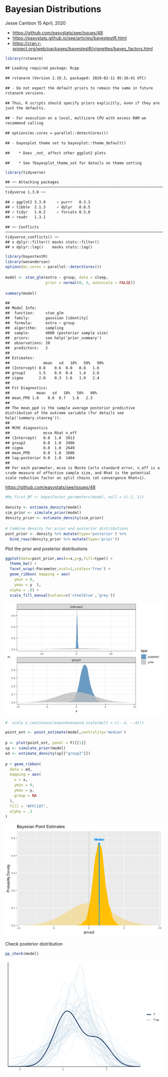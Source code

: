Bayesian Distributions
================
Jesse Cambon
15 April, 2020

  - <https://github.com/easystats/see/issues/48>
  - <https://easystats.github.io/see/articles/bayestestR.html>
  - <https://cran.r-project.org/web/packages/bayestestR/vignettes/bayes_factors.html>

<!-- end list -->

``` r
library(rstanarm)
```

    ## Loading required package: Rcpp

    ## rstanarm (Version 2.19.3, packaged: 2020-02-11 05:16:41 UTC)

    ## - Do not expect the default priors to remain the same in future rstanarm versions.

    ## Thus, R scripts should specify priors explicitly, even if they are just the defaults.

    ## - For execution on a local, multicore CPU with excess RAM we recommend calling

    ## options(mc.cores = parallel::detectCores())

    ## - bayesplot theme set to bayesplot::theme_default()

    ##    * Does _not_ affect other ggplot2 plots

    ##    * See ?bayesplot_theme_set for details on theme setting

``` r
library(tidyverse)
```

    ## ── Attaching packages ─────────────────────────────────────────────────────────────────────── tidyverse 1.3.0 ──

    ## ✓ ggplot2 3.3.0     ✓ purrr   0.3.3
    ## ✓ tibble  2.1.3     ✓ dplyr   0.8.5
    ## ✓ tidyr   1.0.2     ✓ forcats 0.5.0
    ## ✓ readr   1.3.1

    ## ── Conflicts ────────────────────────────────────────────────────────────────────────── tidyverse_conflicts() ──
    ## x dplyr::filter() masks stats::filter()
    ## x dplyr::lag()    masks stats::lag()

``` r
library(bayestestR)
library(wesanderson)
options(mc.cores = parallel::detectCores()) 

model <- stan_glm(extra ~ group, data = sleep,
                  prior = normal(0, 3, autoscale = FALSE))

summary(model)
```

    ## 
    ## Model Info:
    ##  function:     stan_glm
    ##  family:       gaussian [identity]
    ##  formula:      extra ~ group
    ##  algorithm:    sampling
    ##  sample:       4000 (posterior sample size)
    ##  priors:       see help('prior_summary')
    ##  observations: 20
    ##  predictors:   2
    ## 
    ## Estimates:
    ##               mean   sd   10%   50%   90%
    ## (Intercept) 0.8    0.6  0.0   0.8   1.6  
    ## group2      1.5    0.9  0.4   1.4   2.6  
    ## sigma       2.0    0.3  1.6   1.9   2.4  
    ## 
    ## Fit Diagnostics:
    ##            mean   sd   10%   50%   90%
    ## mean_PPD 1.6    0.6  0.7   1.6   2.3  
    ## 
    ## The mean_ppd is the sample average posterior predictive distribution of the outcome variable (for details see help('summary.stanreg')).
    ## 
    ## MCMC diagnostics
    ##               mcse Rhat n_eff
    ## (Intercept)   0.0  1.0  3013 
    ## group2        0.0  1.0  3496 
    ## sigma         0.0  1.0  2649 
    ## mean_PPD      0.0  1.0  3606 
    ## log-posterior 0.0  1.0  1464 
    ## 
    ## For each parameter, mcse is Monte Carlo standard error, n_eff is a crude measure of effective sample size, and Rhat is the potential scale reduction factor on split chains (at convergence Rhat=1).

<https://github.com/easystats/see/issues/48>

``` r
#My_first_BF <- bayesfactor_parameters(model, null = c(-1, 1))

density <- estimate_density(model)
sim_prior <- simulate_prior(model)
density_prior <- estimate_density(sim_prior)

# Combine density for prior and posterior distributions
post_prior <- density %>% mutate(type='posterior') %>%
  bind_rows(density_prior %>% mutate(type='prior'))
```

Plot the prior and posterior distributions

``` r
ggplot(data=post_prior,aes(x=x,y=y,fill=type)) + 
  theme_bw() +
  facet_wrap(~Parameter,ncol=1,scales='free') +
  geom_ribbon( mapping = aes(
    ymin = 0,
    ymax = y  ),
  alpha = .8) +   
  scale_fill_manual(values=c('steelblue','grey'))
```

![](../rmd_images/Bayesian_Distributions/unnamed-chunk-3-1.png)<!-- -->

``` r
#  scale_x_continuous(expand=expand_scale(mult = c(-.4, -.4)))
```

``` r
point_est <- point_estimate(model,centrality='median')

p <- plot(point_est, panel = F)[[1]]
sp <- simulate_prior(model)
ed <- estimate_density(sp[["group2"]])

p + geom_ribbon(
  data = ed,
  mapping = aes(
    x = x,
    ymin = 0,
    ymax = y,
    group = NA
  ),
  fill = "#FFC107",
  alpha = .3
)
```

![](../rmd_images/Bayesian_Distributions/unnamed-chunk-4-1.png)<!-- -->

Check posterior distribution

``` r
pp_check(model)
```

![](../rmd_images/Bayesian_Distributions/unnamed-chunk-5-1.png)<!-- -->
